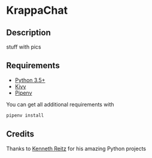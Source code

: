 # KrappaChat

## Description
stuff with pics

## Requirements
* [Python 3.5+](https://python.org)
* [Kivy](https://kivy.org)
* [Pipenv](https://pipenv.org)

You can get all additional requirements with
```bash
pipenv install
```

## Credits
Thanks to [Kenneth  Reitz](https://kennethreitz.org) for his amazing Python projects
